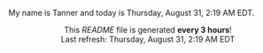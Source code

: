 My name is Tanner and today is Thursday, August 31, 2:19 AM EDT.

<p align="center">This <i>README</i> file is generated <b>every 3 hours</b>!</br>Last refresh: Thursday, August 31, 2:19 AM EDT<br /></p>

